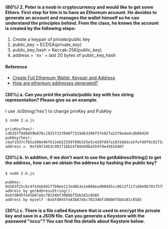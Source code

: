 #### (80%) 2. Peter is a noob in cryptocurrency and would like to get some Ethers. First step for him is to have an Ethereum account. He decides to generate an account and manages the wallet himself so he can understand the principles behind. From the class, he knows the account is created by the following steps:

 1. Create a keypair of private/public key
 2.	public_key = ECDSA(private_key) 
 3.	public_key_hash = Keccak-256(public_key)
 4.	address = `'0x'` + last 20 bytes of public_key_hash


 #### Reference 

 - [Create Full Ethereum Wallet, Keypair and Address](https://kobl.one/blog/create-full-ethereum-keypair-and-address/)
 - [How are ethereum addresses generated?](https://ethereum.stackexchange.com/questions/3542/how-are-ethereum-addresses-generated)


 #### (30%) a. Can you print the private/public key with hex string representation? Please give us an example.

I use .toString('hex') to change privKey and PubKey
 ```
 $ node 2.a.js
 ```

 ```
 privKey(hex): cdb35ff9d9459b876c19257137048f73194b3396f5fe927a22f8e4edcdb09420
 pubKey(hex): cbaf1937cfb5a308e96fb12eb52559f99b325e5c420fd97a103168dce5fefd9f9c0275c5bf61f0e4586e5c7bc932839c3baca13a220d0dbd343675fe82e36e5c
 address =  0xfd9714b3c991f1bb24f88dd9ba559fde4301b407
 ```

 #### (20%) b. In addition, if we don’t want to use the getAddressString() to get the address, how can we obtain the address by hashing the public key?
 ```
 $ node 2.b.js
 ```
 ```
pubKey: 9d163f25cbc4f43eb491ffb9ee117ed8b3e1e068ead004d5cc8612f1171d9e9b791f5759a11d4e55b9077f0881e963d8df03faceb98a9286200b3ee32d8521ce
 address by getAddressString(): 0xbfd045fe43b87ebc70234bf30886f5bb181c8585
 address by myself :0xbfd045fe43b87ebc70234bf30886f5bb181c8585
 ```

 #### (30%) c. There is a file called Keystore that is used to encrypt the private key and save in a JSON file. Can you generate a Keystore with the password "nccu"? You can find the details about Keystore below.
